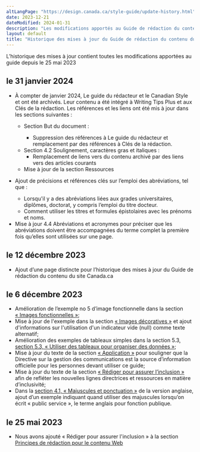 ```yaml
---
altLangPage: "https://design.canada.ca/style-guide/update-history.html"
date: 2023-12-21
dateModified: 2024-01-31
description: "Les modifications apportés au Guide de rédaction du contenu du site Canada.ca."
layout: default
title: "Historique des mises à jour du Guide de rédaction du contenu du site Canada.ca"
---
```

<p>L’historique des mises à jour contient toutes les modifications apportées au guide depuis le 25 mai 2023</p>
<h2>le 31 janvier 2024</h2>
<ul class="mrgn-tp-lg">
  <li>À compter de janvier 2024, Le guide du rédacteur et  le Canadian Style et ont été archivés. Leur contenu a été intégré à Writing Tips Plus et aux Clés de la rédaction. Les références et les liens ont été mis à jour dans les sections suivantes&nbsp;:</li>
<ul>
  <li>Section But du document&nbsp:</li>
  <ul>
  <li>Suppression des références à Le guide du rédacteur et remplacement par des références à Clés de la rédaction.</li>
</ul>
  <li>Section 4.2 Soulignement, caractères gras et italiques&nbsp: 
    <ul>
      <li>Remplacement de liens vers du contenu archivé par des liens vers des articles courants</li>
    </ul>
  <li>Mise à jour de la section Ressources</li>
</ul>
</ul>
<ul>
    <li> Ajout de précisions et références clés sur l’emploi des abréviations, tel que&nbsp:</li>
    <ul>
      <li>Lorsqu'il y a des abréviations liées aux grades universitaires, diplômes, doctorat, y compris l’emploi du titre docteur.</li>
    <li>Comment utiliser les titres et formules épistolaires  avec les prénoms et noms.</li>
    </ul>
  <li>Mise à jour 4.4 Abréviations et acronymes pour préciser que les abréviations doivent être accompagnées du terme complet la première fois qu’elles sont utilisées sur une page.</li>
  </ul>
<h2>le 12 décembre 2023</h2>
<ul class="mrgn-tp-lg">
  <li>Ajout d’une page distincte pour l’historique des mises à jour du Guide de rédaction du contenu du site Canada.ca</li>
</ul>  
<h2>le 6 décembre 2023</h2>
<ul class="mrgn-tp-lg">
    <li>Amélioration de l’exemple no 5 d’image fonctionnelle dans la section <a href="/guide-redaction/#wp6-1-1">&laquo;&nbsp;Images fonctionnelles&nbsp;&raquo;</a>;</li>
    <li>Mise à jour de l'exemple dans la section <a href="/guide-redaction/#wp6-1-2">&laquo;&nbsp;Images décoratives&nbsp;&raquo;</a> et ajout d'informations sur l'utilisation d'un indicateur vide (null) comme texte alternatif;</li>
    <li>Amélioration des exemples de tableaux simples dans la section 5.3, <a href="/guide-redaction/#wp5-3">section 5.3, &laquo;&nbsp;Utiliser des tableaux pour organiser des données&nbsp;&raquo;</a>;</li>
    <li>Mise à jour du texte de la section <a href="/guide-redaction/#toc3">&laquo;&nbsp;Application&nbsp;&raquo;</a> pour souligner que la Directive sur la gestion des communications est la source d’information officielle pour les personnes devant utiliser ce guide;</li>
    <li>Mise à jour du texte de la section <a href="/guide-redaction/#wp1-2-1b">&laquo;&nbsp;Rédiger pour assurer l’inclusion&nbsp;&raquo;</a> afin de refléter les nouvelles lignes directrices et ressources en matière d’inclusivité;</li>
    <li>Dans la <a href="/guide-redaction/#wp4-1">section 4.1, &laquo;&nbsp;Majuscules et ponctuation&nbsp;&raquo;</a> de la version anglaise, ajout d’un exemple indiquant quand utiliser des majuscules lorsqu’on écrit &laquo;&nbsp;public service&nbsp;&raquo;, le terme anglais pour fonction publique.</li>
</ul>
<h2>le 25 mai 2023</h2>
<ul class="mrgn-tp-lg">
  <li>Nous avons ajouté &laquo;&nbsp;Rédiger pour assurer l'inclusion&nbsp;&raquo; à la section <a href="/guide-redaction/#toc5">Principes de rédaction pour le contenu Web</a></li>
</ul>
